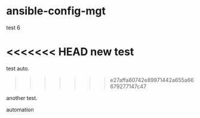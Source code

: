 # ansible-config-mgt

test 6

<<<<<<< HEAD
new test
=======
test auto.
>>>>>>> e27affa80742e89971442a655a66679277147c47

another test.

automation
